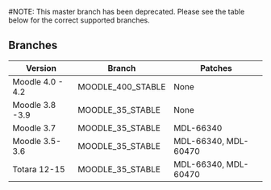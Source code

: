 #NOTE: This master branch has been deprecated. Please see the table below for the correct supported branches.

## Branches

| Version         |  Branch      | Patches              |
|-----------------|--------------|----------------------|
| Moodle 4.0 - 4.2| MOODLE_400_STABLE | None            |
| Moodle 3.8 -3.9 | MOODLE_35_STABLE | None                 |
| Moodle 3.7      | MOODLE_35_STABLE | MDL-66340            |
| Moodle 3.5-3.6  | MOODLE_35_STABLE | MDL-66340, MDL-60470 |
| Totara 12-15    | MOODLE_35_STABLE | MDL-66340, MDL-60470 |

